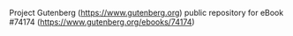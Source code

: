 Project Gutenberg (https://www.gutenberg.org) public repository for eBook #74174 (https://www.gutenberg.org/ebooks/74174)
